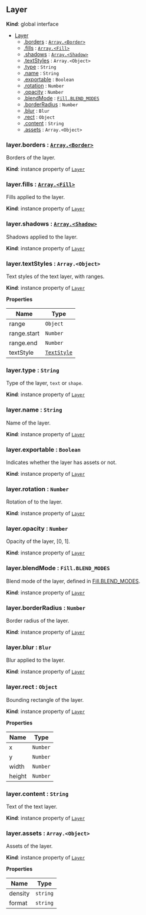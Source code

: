 ## Layer
**Kind**: global interface

<a name="Layer"></a>
* [Layer](#Layer)
    * [.borders](#Layer+borders) : [<code>Array.&lt;Border&gt;</code>](border.md)
    * [.fills](#Layer+fills) : [<code>Array.&lt;Fill&gt;</code>](fill.md)
    * [.shadows](#Layer+shadows) : [<code>Array.&lt;Shadow&gt;</code>](shadow.md)
    * [.textStyles](#Layer+textStyles) : <code>Array.&lt;Object&gt;</code>
    * [.type](#Layer+type) : <code>String</code>
    * [.name](#Layer+name) : <code>String</code>
    * [.exportable](#Layer+exportable) : <code>Boolean</code>
    * [.rotation](#Layer+rotation) : <code>Number</code>
    * [.opacity](#Layer+opacity) : <code>Number</code>
    * [.blendMode](#Layer+blendMode) : [<code>Fill.BLEND_MODES</code>](fill.md)
    * [.borderRadius](#Layer+borderRadius) : <code>Number</code>
    * [.blur](#Layer+blur) : <code>Blur</code>
    * [.rect](#Layer+rect) : <code>Object</code>
    * [.content](#Layer+content) : <code>String</code>
    * [.assets](#Layer+assets) : <code>Array.&lt;Object&gt;</code>

<a name="Layer+borders"></a>

### layer.borders : [<code>Array.&lt;Border&gt;</code>](border.md)
Borders of the layer.

**Kind**: instance property of [<code>Layer</code>](#Layer)
<a name="Layer+fills"></a>

### layer.fills : [<code>Array.&lt;Fill&gt;</code>](fill.md)
Fills applied to the layer.

**Kind**: instance property of [<code>Layer</code>](#Layer)
<a name="Layer+shadows"></a>

### layer.shadows : [<code>Array.&lt;Shadow&gt;</code>](shadow.md)
Shadows applied to the layer.

**Kind**: instance property of [<code>Layer</code>](#Layer)
<a name="Layer+textStyles"></a>

### layer.textStyles : <code>Array.&lt;Object&gt;</code>
Text styles of the text layer, with ranges.

**Kind**: instance property of [<code>Layer</code>](#Layer)

**Properties**

| Name | Type |
| --- | --- |
| range | <code>Object</code> |
| range.start | <code>Number</code> |
| range.end | <code>Number</code> |
| textStyle | [<code>TextStyle</code>](textStyle.md) |

<a name="Layer+type"></a>

### layer.type : <code>String</code>
Type of the layer, `text` or `shape`.

**Kind**: instance property of [<code>Layer</code>](#Layer)
<a name="Layer+name"></a>

### layer.name : <code>String</code>
Name of the layer.

**Kind**: instance property of [<code>Layer</code>](#Layer)
<a name="Layer+exportable"></a>

### layer.exportable : <code>Boolean</code>
Indicates whether the layer has assets or not.

**Kind**: instance property of [<code>Layer</code>](#Layer)
<a name="Layer+rotation"></a>

### layer.rotation : <code>Number</code>
Rotation of to the layer.

**Kind**: instance property of [<code>Layer</code>](#Layer)
<a name="Layer+opacity"></a>

### layer.opacity : <code>Number</code>
Opacity of the layer, [0, 1].

**Kind**: instance property of [<code>Layer</code>](#Layer)
<a name="Layer+blendMode"></a>

### layer.blendMode : <code>Fill.BLEND_MODES</code>
Blend mode of the layer, defined in [Fill.BLEND_MODES](fill.md).

**Kind**: instance property of [<code>Layer</code>](#Layer)
<a name="Layer+borderRadius"></a>

### layer.borderRadius : <code>Number</code>
Border radius of the layer.

**Kind**: instance property of [<code>Layer</code>](#Layer)
<a name="Layer+blur"></a>

### layer.blur : <code>Blur</code>
Blur applied to the layer.

**Kind**: instance property of [<code>Layer</code>](#Layer)
<a name="Layer+rect"></a>

### layer.rect : <code>Object</code>
Bounding rectangle of the layer.

**Kind**: instance property of [<code>Layer</code>](#Layer)

**Properties**

| Name | Type |
| --- | --- |
| x | <code>Number</code> |
| y | <code>Number</code> |
| width | <code>Number</code> |
| height | <code>Number</code> |

<a name="Layer+content"></a>

### layer.content : <code>String</code>
Text of the text layer.

**Kind**: instance property of [<code>Layer</code>](#Layer)
<a name="Layer+assets"></a>

### layer.assets : <code>Array.&lt;Object&gt;</code>
Assets of the layer.

**Kind**: instance property of [<code>Layer</code>](#Layer)

**Properties**

| Name | Type |
| --- | --- |
| density | <code>string</code> |
| format | <code>string</code> |
